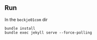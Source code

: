 


## Run

In the `beckje01com` dir

```
bundle install
bundle exec jekyll serve --force-polling
```